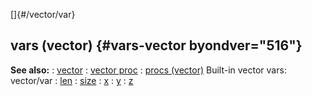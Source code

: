 []{#/vector/var}
  ## vars (vector) {#vars-vector byondver="516"}
  **See also:**
  :   [vector](ref/vector)
  :   [vector proc](ref/proc/vector)
  :   [procs (vector)](ref/vector/proc)
  Built-in vector vars:
  vector/var
  :   [len](ref/vector/var/len)
  :   [size](ref/vector/var/size)
  :   [x](ref/vector/var/x)
  :   [y](ref/vector/var/y)
  :   [z](ref/vector/var/z)